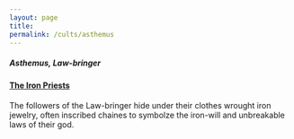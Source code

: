 ```yaml
---
layout: page
title: 
permalink: /cults/asthemus
---
```


##### Asthemus, Law-bringer

#### <ins>The Iron Priests</ins>
The followers of the Law-bringer hide under their clothes wrought iron jewelry, often inscribed chaines to symbolze the iron-will and unbreakable
laws of their god.
